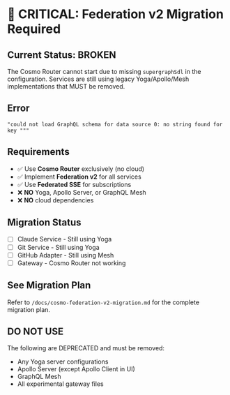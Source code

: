 # 🚨 CRITICAL: Federation v2 Migration Required

## Current Status: BROKEN

The Cosmo Router cannot start due to missing `supergraphSdl` in the configuration. Services are still using legacy Yoga/Apollo/Mesh implementations that MUST be removed.

## Error
```
"could not load GraphQL schema for data source 0: no string found for key """
```

## Requirements

- ✅ Use **Cosmo Router** exclusively (no cloud)
- ✅ Implement **Federation v2** for all services
- ✅ Use **Federated SSE** for subscriptions
- ❌ **NO** Yoga, Apollo Server, or GraphQL Mesh
- ❌ **NO** cloud dependencies

## Migration Status

- [ ] Claude Service - Still using Yoga
- [ ] Git Service - Still using Yoga  
- [ ] GitHub Adapter - Still using Mesh
- [ ] Gateway - Cosmo Router not working

## See Migration Plan

Refer to `/docs/cosmo-federation-v2-migration.md` for the complete migration plan.

## DO NOT USE

The following are DEPRECATED and must be removed:
- Any Yoga server configurations
- Apollo Server (except Apollo Client in UI)
- GraphQL Mesh
- All experimental gateway files